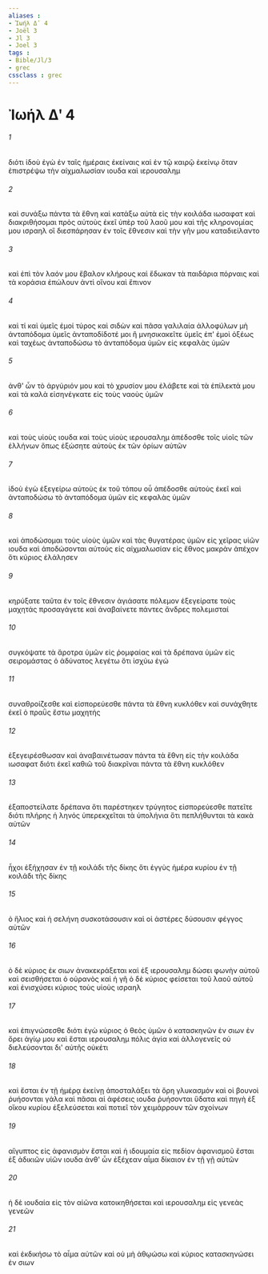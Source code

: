 ```yaml
---
aliases : 
- Ἰωήλ Δʹ 4
- Joël 3
- Jl 3
- Joel 3
tags : 
- Bible/Jl/3
- grec
cssclass : grec
---
```


# Ἰωήλ Δʹ 4

###### 1
διότι ἰδοὺ ἐγὼ ἐν ταῖς ἡμέραις ἐκείναις καὶ ἐν τῷ καιρῷ ἐκείνῳ ὅταν ἐπιστρέψω τὴν αἰχμαλωσίαν ιουδα καὶ ιερουσαλημ
###### 2
καὶ συνάξω πάντα τὰ ἔθνη καὶ κατάξω αὐτὰ εἰς τὴν κοιλάδα ιωσαφατ καὶ διακριθήσομαι πρὸς αὐτοὺς ἐκεῖ ὑπὲρ τοῦ λαοῦ μου καὶ τῆς κληρονομίας μου ισραηλ οἳ διεσπάρησαν ἐν τοῖς ἔθνεσιν καὶ τὴν γῆν μου καταδιείλαντο
###### 3
καὶ ἐπὶ τὸν λαόν μου ἔβαλον κλήρους καὶ ἔδωκαν τὰ παιδάρια πόρναις καὶ τὰ κοράσια ἐπώλουν ἀντὶ οἴνου καὶ ἔπινον
###### 4
καὶ τί καὶ ὑμεῖς ἐμοί τύρος καὶ σιδὼν καὶ πᾶσα γαλιλαία ἀλλοφύλων μὴ ἀνταπόδομα ὑμεῖς ἀνταποδίδοτέ μοι ἢ μνησικακεῖτε ὑμεῖς ἐπ' ἐμοὶ ὀξέως καὶ ταχέως ἀνταποδώσω τὸ ἀνταπόδομα ὑμῶν εἰς κεφαλὰς ὑμῶν
###### 5
ἀνθ' ὧν τὸ ἀργύριόν μου καὶ τὸ χρυσίον μου ἐλάβετε καὶ τὰ ἐπίλεκτά μου καὶ τὰ καλὰ εἰσηνέγκατε εἰς τοὺς ναοὺς ὑμῶν
###### 6
καὶ τοὺς υἱοὺς ιουδα καὶ τοὺς υἱοὺς ιερουσαλημ ἀπέδοσθε τοῖς υἱοῖς τῶν ἑλλήνων ὅπως ἐξώσητε αὐτοὺς ἐκ τῶν ὁρίων αὐτῶν
###### 7
ἰδοὺ ἐγὼ ἐξεγείρω αὐτοὺς ἐκ τοῦ τόπου οὗ ἀπέδοσθε αὐτοὺς ἐκεῖ καὶ ἀνταποδώσω τὸ ἀνταπόδομα ὑμῶν εἰς κεφαλὰς ὑμῶν
###### 8
καὶ ἀποδώσομαι τοὺς υἱοὺς ὑμῶν καὶ τὰς θυγατέρας ὑμῶν εἰς χεῖρας υἱῶν ιουδα καὶ ἀποδώσονται αὐτοὺς εἰς αἰχμαλωσίαν εἰς ἔθνος μακρὰν ἀπέχον ὅτι κύριος ἐλάλησεν
###### 9
κηρύξατε ταῦτα ἐν τοῖς ἔθνεσιν ἁγιάσατε πόλεμον ἐξεγείρατε τοὺς μαχητάς προσαγάγετε καὶ ἀναβαίνετε πάντες ἄνδρες πολεμισταί
###### 10
συγκόψατε τὰ ἄροτρα ὑμῶν εἰς ῥομφαίας καὶ τὰ δρέπανα ὑμῶν εἰς σειρομάστας ὁ ἀδύνατος λεγέτω ὅτι ἰσχύω ἐγώ
###### 11
συναθροίζεσθε καὶ εἰσπορεύεσθε πάντα τὰ ἔθνη κυκλόθεν καὶ συνάχθητε ἐκεῖ ὁ πραῢς ἔστω μαχητής
###### 12
ἐξεγειρέσθωσαν καὶ ἀναβαινέτωσαν πάντα τὰ ἔθνη εἰς τὴν κοιλάδα ιωσαφατ διότι ἐκεῖ καθιῶ τοῦ διακρῖναι πάντα τὰ ἔθνη κυκλόθεν
###### 13
ἐξαποστείλατε δρέπανα ὅτι παρέστηκεν τρύγητος εἰσπορεύεσθε πατεῖτε διότι πλήρης ἡ ληνός ὑπερεκχεῖται τὰ ὑπολήνια ὅτι πεπλήθυνται τὰ κακὰ αὐτῶν
###### 14
ἦχοι ἐξήχησαν ἐν τῇ κοιλάδι τῆς δίκης ὅτι ἐγγὺς ἡμέρα κυρίου ἐν τῇ κοιλάδι τῆς δίκης
###### 15
ὁ ἥλιος καὶ ἡ σελήνη συσκοτάσουσιν καὶ οἱ ἀστέρες δύσουσιν φέγγος αὐτῶν
###### 16
ὁ δὲ κύριος ἐκ σιων ἀνακεκράξεται καὶ ἐξ ιερουσαλημ δώσει φωνὴν αὐτοῦ καὶ σεισθήσεται ὁ οὐρανὸς καὶ ἡ γῆ ὁ δὲ κύριος φείσεται τοῦ λαοῦ αὐτοῦ καὶ ἐνισχύσει κύριος τοὺς υἱοὺς ισραηλ
###### 17
καὶ ἐπιγνώσεσθε διότι ἐγὼ κύριος ὁ θεὸς ὑμῶν ὁ κατασκηνῶν ἐν σιων ἐν ὄρει ἁγίῳ μου καὶ ἔσται ιερουσαλημ πόλις ἁγία καὶ ἀλλογενεῖς οὐ διελεύσονται δι' αὐτῆς οὐκέτι
###### 18
καὶ ἔσται ἐν τῇ ἡμέρᾳ ἐκείνῃ ἀποσταλάξει τὰ ὄρη γλυκασμόν καὶ οἱ βουνοὶ ῥυήσονται γάλα καὶ πᾶσαι αἱ ἀφέσεις ιουδα ῥυήσονται ὕδατα καὶ πηγὴ ἐξ οἴκου κυρίου ἐξελεύσεται καὶ ποτιεῖ τὸν χειμάρρουν τῶν σχοίνων
###### 19
αἴγυπτος εἰς ἀφανισμὸν ἔσται καὶ ἡ ιδουμαία εἰς πεδίον ἀφανισμοῦ ἔσται ἐξ ἀδικιῶν υἱῶν ιουδα ἀνθ' ὧν ἐξέχεαν αἷμα δίκαιον ἐν τῇ γῇ αὐτῶν
###### 20
ἡ δὲ ιουδαία εἰς τὸν αἰῶνα κατοικηθήσεται καὶ ιερουσαλημ εἰς γενεὰς γενεῶν
###### 21
καὶ ἐκδικήσω τὸ αἷμα αὐτῶν καὶ οὐ μὴ ἀθῳώσω καὶ κύριος κατασκηνώσει ἐν σιων
